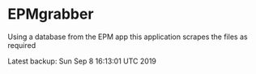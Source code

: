 # EPMgrabber
Using a database from the EPM app this application scrapes the files as required


Latest backup: Sun Sep 8 16:13:01 UTC 2019
